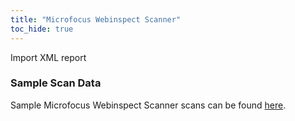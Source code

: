 ```yaml
---
title: "Microfocus Webinspect Scanner"
toc_hide: true
---
```

Import XML report

### Sample Scan Data
Sample Microfocus Webinspect Scanner scans can be found [here](https://github.com/DefectDojo/django-DefectDojo/tree/master/unittests/scans/microfocus_webinspect).
